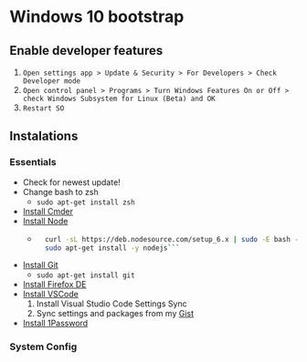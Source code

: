 # Windows 10 bootstrap

## Enable developer features

1. `Open settings app > Update & Security > For Developers > Check Developer mode`
2. `Open control panel > Programs > Turn Windows Features On or Off > check Windows Subsystem for Linux (Beta) and OK`
3. `Restart SO` 

## Instalations

### Essentials

- Check for newest update!
- Change bash to zsh
  - `sudo apt-get install zsh` 
- [Install Cmder](https://github.com/cmderdev/cmder)
- [Install Node](http://nodejs.org/)
  - ```bash
      curl -sL https://deb.nodesource.com/setup_6.x | sudo -E bash -
      sudo apt-get install -y nodejs```
- [Install Git](https://git-scm.com/download/linux)
  - ```sudo apt-get install git```
- [Install Firefox DE](https://www.mozilla.org/en-US/firefox/developer/)
- [Install VSCode](https://code.visualstudio.com/)
  1. Install Visual Studio Code Settings Sync
  2. Sync settings and packages from my [Gist](https://gist.github.com/paulinhoerry/b0d458cf77d53378f2faa7e7ccdf5786)
- [Install 1Password](https://1password.com/)

### System Config

